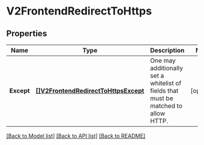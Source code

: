 # V2FrontendRedirectToHttps

## Properties
Name | Type | Description | Notes
------------ | ------------- | ------------- | -------------
**Except** | [**[]V2FrontendRedirectToHttpsExcept**](V2Frontend_redirectToHttps_except.md) | One may additionally set a whitelist of fields that must be matched to allow HTTP. | [optional] 

[[Back to Model list]](../README.md#documentation-for-models) [[Back to API list]](../README.md#documentation-for-api-endpoints) [[Back to README]](../README.md)


